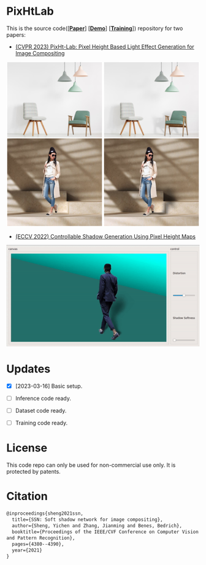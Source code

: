 # PixHtLab 
This is the source code([[**Paper**](https://arxiv.org/pdf/2303.00137.pdf)]  [[**Demo**](#inference)]  [[**Training**](#training)]) repository for two papers:  


* [(CVPR 2023) PixHt-Lab: Pixel Height Based Light Effect Generation for Image Compositing](https://arxiv.org/pdf/2303.00137.pdf)

<p align="center">
  <img src="Figs/more_results2.png" />
</p>
 
* [(ECCV 2022) Controllable Shadow Generation Using Pixel Height Maps](https://arxiv.org/pdf/2207.05385.pdf)

<p align="center">
  <img src="Figs/SSG.gif" />
</p>


<!-- # <a name="inference"></a> Inference/Demo -->

<!-- # <a name="training"></a> Training -->

# Updates
- [x] [2023-03-16] Basic setup. 
- [ ] Inference code ready. 
- [ ] Dataset code ready. 
- [ ] Training code ready. 


# License
This code repo can only be used for non-commercial use only. It is protected by patents.

# Citation
```
@inproceedings{sheng2021ssn,
  title={SSN: Soft shadow network for image compositing},
  author={Sheng, Yichen and Zhang, Jianming and Benes, Bedrich},
  booktitle={Proceedings of the IEEE/CVF Conference on Computer Vision and Pattern Recognition},
  pages={4380--4390},
  year={2021}
}
```
